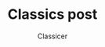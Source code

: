 ---
layout: ../../layouts/MarkdownPostLayout.astro
title: 'Classics post'
pubDate: 2025-03-4
description: '(Short classics description)'
author: 'Classicer'
image:
    url: "https://docs.astro.build/default-og-image.png"
    alt: "The word astro against an illustration of planets and stars."
tags: ["art", "classics"]
---